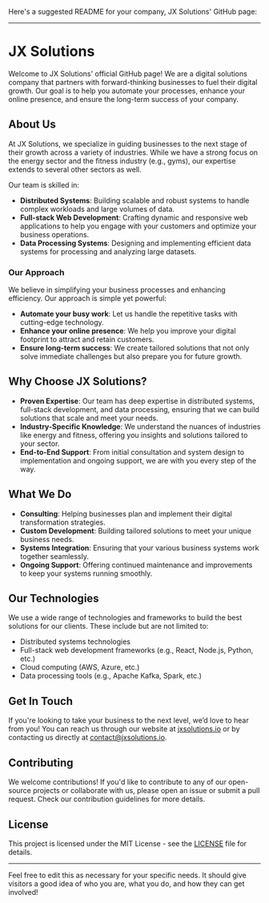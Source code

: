 Here's a suggested README for your company, JX Solutions' GitHub page:

---

# JX Solutions

Welcome to JX Solutions' official GitHub page! We are a digital solutions company that partners with forward-thinking businesses to fuel their digital growth. Our goal is to help you automate your processes, enhance your online presence, and ensure the long-term success of your company.

## About Us

At JX Solutions, we specialize in guiding businesses to the next stage of their growth across a variety of industries. While we have a strong focus on the energy sector and the fitness industry (e.g., gyms), our expertise extends to several other sectors as well.

Our team is skilled in:
- **Distributed Systems**: Building scalable and robust systems to handle complex workloads and large volumes of data.
- **Full-stack Web Development**: Crafting dynamic and responsive web applications to help you engage with your customers and optimize your business operations.
- **Data Processing Systems**: Designing and implementing efficient data systems for processing and analyzing large datasets.

### Our Approach

We believe in simplifying your business processes and enhancing efficiency. Our approach is simple yet powerful:
- **Automate your busy work**: Let us handle the repetitive tasks with cutting-edge technology.
- **Enhance your online presence**: We help you improve your digital footprint to attract and retain customers.
- **Ensure long-term success**: We create tailored solutions that not only solve immediate challenges but also prepare you for future growth.

## Why Choose JX Solutions?

- **Proven Expertise**: Our team has deep expertise in distributed systems, full-stack development, and data processing, ensuring that we can build solutions that scale and meet your needs.
- **Industry-Specific Knowledge**: We understand the nuances of industries like energy and fitness, offering you insights and solutions tailored to your sector.
- **End-to-End Support**: From initial consultation and system design to implementation and ongoing support, we are with you every step of the way.

## What We Do

- **Consulting**: Helping businesses plan and implement their digital transformation strategies.
- **Custom Development**: Building tailored solutions to meet your unique business needs.
- **Systems Integration**: Ensuring that your various business systems work together seamlessly.
- **Ongoing Support**: Offering continued maintenance and improvements to keep your systems running smoothly.

## Our Technologies

We use a wide range of technologies and frameworks to build the best solutions for our clients. These include but are not limited to:
- Distributed systems technologies
- Full-stack web development frameworks (e.g., React, Node.js, Python, etc.)
- Cloud computing (AWS, Azure, etc.)
- Data processing tools (e.g., Apache Kafka, Spark, etc.)

## Get In Touch

If you're looking to take your business to the next level, we’d love to hear from you! You can reach us through our website at [jxsolutions.io](https://jxsolutions.io) or by contacting us directly at [contact@jxsolutions.io](mailto:contact@jxsolutions.io).

## Contributing

We welcome contributions! If you'd like to contribute to any of our open-source projects or collaborate with us, please open an issue or submit a pull request. Check our contribution guidelines for more details.

## License

This project is licensed under the MIT License - see the [LICENSE](LICENSE) file for details.

---

Feel free to edit this as necessary for your specific needs. It should give visitors a good idea of who you are, what you do, and how they can get involved!
